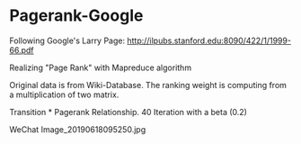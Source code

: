 # Pagerank-Google

Following Google's Larry Page: http://ilpubs.stanford.edu:8090/422/1/1999-66.pdf

Realizing "Page Rank" with Mapreduce algorithm

Original data is from Wiki-Database. The ranking weight is computing from a multiplication of two matrix. 

Transition * Pagerank Relationship. 
40 Iteration with a beta (0.2)


WeChat Image_20190618095250.jpg
